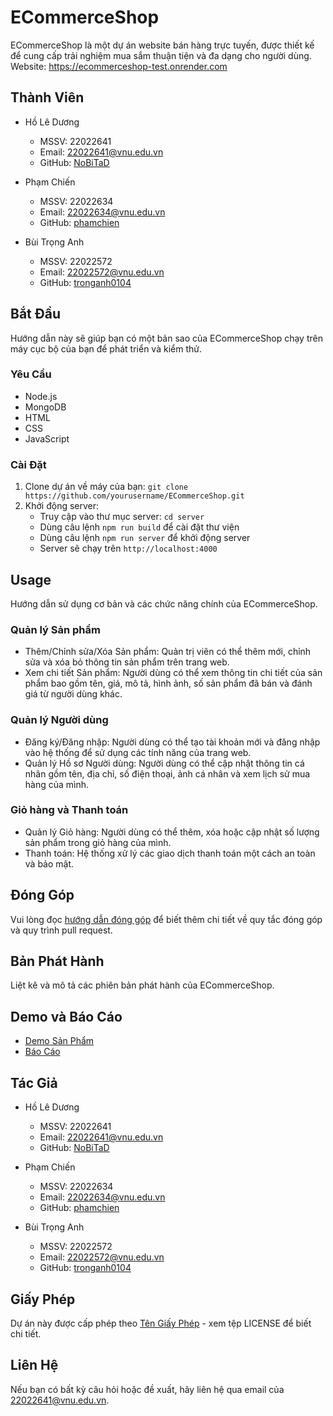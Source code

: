 # ECommerceShop

ECommerceShop là một dự án website bán hàng trực tuyến, được thiết kế để cung cấp trải nghiệm mua sắm thuận tiện và đa dạng cho người dùng.
Website: https://ecommerceshop-test.onrender.com

## Thành Viên

- Hồ Lê Dương
  - MSSV: 22022641
  - Email: 22022641@vnu.edu.vn
  - GitHub: [NoBiTaD](https://github.com/duongllhtuet)

- Phạm Chiến
  - MSSV: 22022634
  - Email: 22022634@vnu.edu.vn
  - GitHub: [phamchien](https://github.com/phamchien)

- Bùi Trọng Anh
  - MSSV: 22022572
  - Email: 22022572@vnu.edu.vn
  - GitHub: [tronganh0104](https://github.com/tronganh0104)

## Bắt Đầu

Hướng dẫn này sẽ giúp bạn có một bản sao của ECommerceShop chạy trên máy cục bộ của bạn để phát triển và kiểm thử.

### Yêu Cầu

- Node.js
- MongoDB
- HTML
- CSS
- JavaScript

### Cài Đặt

1. Clone dự án về máy của bạn: `git clone https://github.com/yourusername/ECommerceShop.git`
2. Khởi động server:
   - Truy cập vào thư mục server: `cd server`
   - Dùng câu lệnh `npm run build` để cài đặt thư viện
   - Dùng câu lệnh `npm run server` để khởi động server
   - Server sẽ chạy trên `http://localhost:4000`

## Usage

Hướng dẫn sử dụng cơ bản và các chức năng chính của ECommerceShop.

### Quản lý Sản phẩm

- Thêm/Chỉnh sửa/Xóa Sản phẩm: Quản trị viên có thể thêm mới, chỉnh sửa và xóa bỏ thông tin sản phẩm trên trang web.
- Xem chi tiết Sản phẩm: Người dùng có thể xem thông tin chi tiết của sản phẩm bao gồm tên, giá, mô tả, hình ảnh, số sản phẩm đã bán và đánh giá từ người dùng khác.

### Quản lý Người dùng

- Đăng ký/Đăng nhập: Người dùng có thể tạo tài khoản mới và đăng nhập vào hệ thống để sử dụng các tính năng của trang web.
- Quản lý Hồ sơ Người dùng: Người dùng có thể cập nhật thông tin cá nhân gồm tên, địa chỉ, số điện thoại, ảnh cá nhân và xem lịch sử mua hàng của mình.

### Giỏ hàng và Thanh toán

- Quản lý Giỏ hàng: Người dùng có thể thêm, xóa hoặc cập nhật số lượng sản phẩm trong giỏ hàng của mình.
- Thanh toán: Hệ thống xử lý các giao dịch thanh toán một cách an toàn và bảo mật.

## Đóng Góp

Vui lòng đọc [hướng dẫn đóng góp](CONTRIBUTING.md) để biết thêm chi tiết về quy tắc đóng góp và quy trình pull request.

## Bản Phát Hành

Liệt kê và mô tả các phiên bản phát hành của ECommerceShop.

## Demo và Báo Cáo

- [Demo Sản Phẩm](https://drive.google.com/drive/folders/14VCYSZzuCpsX3oBiUTa81Ff3sKRaLGD-?usp=sharing)  
- [Báo Cáo](https://drive.google.com/drive/folders/14VCYSZzuCpsX3oBiUTa81Ff3sKRaLGD-?usp=sharing)

## Tác Giả

- Hồ Lê Dương
  - MSSV: 22022641
  - Email: 22022641@vnu.edu.vn
  - GitHub: [NoBiTaD](https://github.com/duongllhtuet)

- Phạm Chiến
  - MSSV: 22022634
  - Email: 22022634@vnu.edu.vn
  - GitHub: [phamchien](https://github.com/phamchien)

- Bùi Trọng Anh
  - MSSV: 22022572
  - Email: 22022572@vnu.edu.vn
  - GitHub: [tronganh0104](https://github.com/tronganh0104)

## Giấy Phép

Dự án này được cấp phép theo [Tên Giấy Phép](LICENSE) - xem tệp LICENSE để biết chi tiết.

## Liên Hệ

Nếu bạn có bất kỳ câu hỏi hoặc đề xuất, hãy liên hệ qua email của 22022641@vnu.edu.vn.

